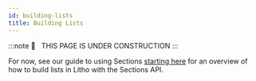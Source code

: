 ```yaml
---
id: building-lists
title: Building Lists
---
```


:::note
🚧   THIS PAGE IS UNDER CONSTRUCTION
:::

For now, see our guide to using Sections [starting here](../sections/start.mdx) for an overview of how to build lists in Litho with the Sections API.
